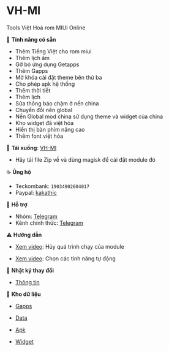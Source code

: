 # VH-MI

Tools Việt Hoá rom MIUI Online

🎁 **Tính năng có sẵn**

+ Thêm Tiếng Việt cho rom miui
+ Thêm lịch âm
+ Gỡ bỏ ứng dụng Getapps
+ Thêm Gapps
+ Mở khóa cài đặt theme bên thứ ba
+ Cho phép apk hệ thống
+ Thêm thời tiết
+ Thêm lịch
+ Sửa thông báo chậm ở nền china
+ Chuyển đổi nền global
+ Nền Global mod china sử dụng theme và widget của china
+ Kho widget đã việt hóa
+ Hiển thị bàn phím nâng cao
+ Thêm font việt hóa

🦠 **Tải xuống**: [VH-MI](https://github.com/kakathic/VH-MI/releases)

- Hãy tải file Zip về và dùng magisk để cài đặt module đó 

☕ **Ủng hộ**

+ Teckombank: `19034902604017`
+ Paypal: [kakathic](http://paypal.me/kakathic)

🦇 **Hỗ trợ**

+ Nhóm: [Telegram](http://t.me/toolvn)
+ Kênh chính thức: [Telegram](http://t.me/toolvi)

⚠️ **Hướng dẫn**

+ [Xem video](https://drive.google.com/file/d/1-0Vdb0U9pNvOBPsg3dSCOm505y31Bueb/view?usp=drivesdk): Hủy quá trình chạy của module

+ [Xem video](https://drive.google.com/file/d/1-1lQ5HWlpx_uovdUDEFZsQ6hv9kpDpg5/view?usp=drivesdk): Chọn các tính năng tự động

📑 **Nhật ký thay đổi**

+ [Thông tin](./VH-MI.md)

🍫 **Kho dữ liệu**

+ [Gapps](https://github.com/kakathic/VH-MI/releases/tag/Gapps) 

+ [Data](https://github.com/kakathic/VH-MI/releases/tag/Data) 

+ [Apk](https://github.com/kakathic/VH-MI/releases/tag/Apk) 

+ [Widget](https://github.com/kakathic/VH-MI/releases/tag/Widget)


